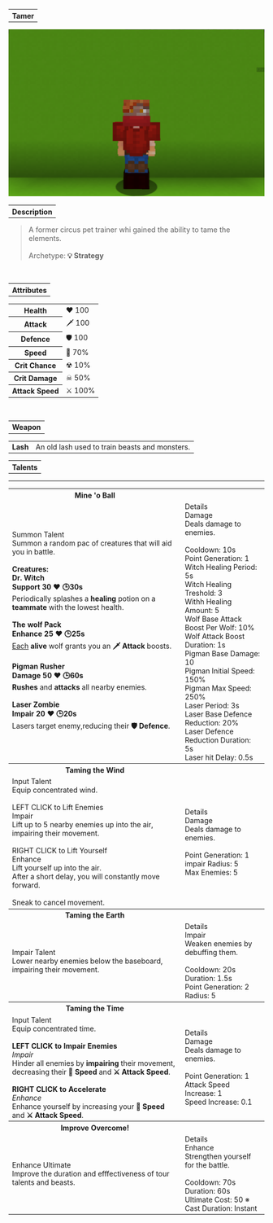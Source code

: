 <table>
    <tr>
        <th>Tamer</th>
    </tr>
</table>

![Tamer Selfie](Tamer.png)

<table>
    <tr>
        <th>Description</th>
    </tr>
</table>

>A former circus pet trainer whi gained the ability to tame the elements.
<br><br>Archetype:<b> 💡 Strategy</b>


<br>
<table>
    <tr>
        <th>Attributes</th>
    </tr>
</table>
<table>
    <tr>
        <th>Health</th>
        <td>♥ 100</td>
    </tr>
        <th>Attack</th>
        <td>🗡 100</td>
    <tr>
        <th>Defence</th>
        <td>🛡 100</td>
    </tr>
    <tr>
        <th>Speed</th>
        <td>🌊 70%</td>
    </tr>
    <tr>
        <th>Crit Chance</th>
        <td>☢ 10%</td>
    </tr>
    <tr>
        <th>Crit Damage</th>
        <td>☠ 50%</td>
    </tr>
    <tr>
        <th>Attack Speed</th>
        <td>⚔ 100%</td>
    </tr>
</table>
<br>

<table>
    <tr>
        <th>Weapon</th>
    </tr>
</table>
<table>
    <tr>
        <td><b>Lash</b></td>
        <td>An old lash used to train beasts and monsters.</td>
    </tr>
</table>

<table>
    <tr>
        <th>Talents</th>
    </tr>
</table>

---
<table>
    <tr>
        <th>Mine 'o Ball</th>
        <th></th>
    </tr>
    <tr>
        <td>
            Summon Talent
            <br>Summon a random pac of creatures that will aid you in battle.
            <br><br><b>Creatures:
            <br>Dr. Witch
            <br>Support 30 ♥ 🕒30s</b>
            <br>Periodically splashes a <b>healing</b> potion on a <b>teammate</b> with the lowest health.
            <br><br><b>The wolf Pack
            <br>Enhance 25 ♥ 🕒25s</b>
            <br><u>Each</u> <b>alive</b> wolf grants you an <b>🗡 Attack</b> boosts.
            <br><br><b>Pigman Rusher
            <br>Damage 50 ♥ 🕒60s</b>
            <br><b>Rushes</b> and <b>attacks</b> all nearby enemies.
            <br><br><b>Laser Zombie
            <br>Impair 20 ♥ 🕒20s</b>
            <br>Lasers target enemy,reducing their <b>🛡 Defence</b>.
        </td>
      <td>
          Details
          <br>Damage
          <br>Deals damage to enemies.
          <br><br>Cooldown: 10s
          <br>Point Generation: 1
          <br>Witch Healing Period: 5s
          <br>Witch Healing Treshold: 3
          <br>Withh Healing Amount: 5
          <br>Wolf Base Attack Boost Per Wolf: 10%
          <br>Wolf Attack Boost Duration: 1s
          <br>Pigman Base Damage: 10
          <br>Pigman Initial Speed: 150%
          <br>Pigman Max Speed: 250%
          <br>Laser Period: 3s
          <br>Laser Base Defence Reduction: 20%
          <br>Laser Defence Reduction Duration: 5s
          <br>Laser hit Delay: 0.5s
      </td>
    </tr>
    <tr>
        <th>Taming the Wind</th>
        <th></th>
    </tr>
    <tr>
        <td>
            Input Talent
            <br>Equip concentrated wind.
            <br><br>LEFT CLICK to Lift Enemies
            <br>Impair
            <br>Lift up to 5 nearby enemies up into the air, impairing their movement.
            <br><br>RIGHT CLICK to Lift Yourself
            <br>Enhance
            <br>Lift yourself up into the air.
            <br>After a short delay, you will constantly move forward.
            <br><br>Sneak to cancel movement.
        </td>
        <td>
            Details
            <br>Damage
            <br>Deals damage to enemies.
            <br><br>Point Generation: 1
            <br>impair Radius: 5
            <br>Max Enemies: 5
        </td>
    </tr>
    <tr>
        <th>Taming the Earth</th>
        <th></th>
    </tr>
    <tr>
        <td>
            Impair Talent
            <br>Lower nearby enemies below the baseboard, impairing their movement.
        </td>
        <td>
            Details
            <br>Impair
            <br>Weaken enemies by debuffing them.
            <br><br>Cooldown: 20s
            <br>Duration: 1.5s
            <br>Point Generation: 2
            <br>Radius: 5
        </td>
    </tr>
    <tr>
        <th>Taming the Time</th>
        <th></th>
    </tr>
    <tr>
        <td>
            Input Talent
            <br>Equip concentrated time.
            <br><br><b>LEFT CLICK to Impair Enemies</b>
            <br><i>Impair</i>
            <br>Hinder all enemies by <b>impairing</b> their movement, decreasing their <b>🌊 Speed</b> and <b>⚔ Attack Speed</b>.
            <br><br><b>RIGHT CLICK to Accelerate</b>
            <br><i>Enhance</i>
            <br>Enhance yourself by increasing your <b>🌊 Speed</b> and <b>⚔ Attack Speed</b>.
        </td>
        <td>
            Details
            <br>Damage
            <br>Deals damage to enemies.
            <br><br>Point Generation: 1
            <br>Attack Speed Increase: 1
            <br>Speed Increase: 0.1
        </td>
    </tr>
    <tr>
        <th>Improve Overcome!</th>
        <th></th>
    </tr>
    <tr>
        <td>
            Enhance Ultimate
            <br>Improve the duration and efffectiveness of tour talents and beasts.
        </td>
        <td>
            Details
            <br>Enhance
            <br>Strengthen yourself for the battle.
            <br><br>Cooldown: 70s
            <br>Duration: 60s
            <br>Ultimate Cost: 50 ※
            <br>Cast Duration: Instant
        </td>
    </tr>
</table>